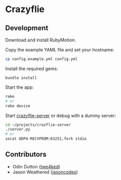 # Crazyflie

## Development

Download and install RubyMotion.

Copy the example YAML file and set your hostname:

``` sh
cp config.example.yml config.yml
```

Install the required gems:

```
bundle install
```

Start the app:

``` sh
rake
# or
rake device
```

Start [crazyflie-server] or debug with a dummy server:

``` sh
cd ~/projects/crazflie-server
./server.py
# or
socat UDP4-RECVFROM:63251,fork stdio
```

## Contributors

* Odin Dutton ([twe4ked])
* Jason Weathered ([jasoncodes])

[jasoncodes]: https://github.com/jasoncodes
[twe4ked]: https://github.com/twe4ked
[crazyflie-server]: https://github.com/jasoncodes/crazyflie-server
